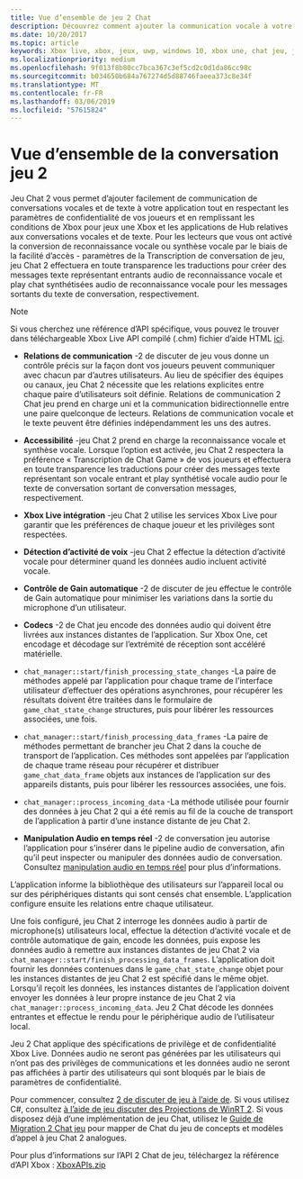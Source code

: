 ```yaml
---
title: Vue d’ensemble de jeu 2 Chat
description: Découvrez comment ajouter la communication vocale à votre jeu à l’aide de Xbox Live Game Chat 2, une version mise à jour de jeu Chat.
ms.date: 10/20/2017
ms.topic: article
keywords: Xbox live, xbox, jeux, uwp, windows 10, xbox une, chat jeu, jeux chat 2, communication vocale
ms.localizationpriority: medium
ms.openlocfilehash: 9f013f8b80cc7bca367c3ef5cd2c0d1da86cc98c
ms.sourcegitcommit: b034650b684a767274d5d88746faeea373c8e34f
ms.translationtype: MT
ms.contentlocale: fr-FR
ms.lasthandoff: 03/06/2019
ms.locfileid: "57615824"
---
```

# <a name="game-chat-2-overview"></a>Vue d’ensemble de la conversation jeu 2

Jeu Chat 2 vous permet d’ajouter facilement de communication de conversations vocales et de texte à votre application tout en respectant les paramètres de confidentialité de vos joueurs et en remplissant les conditions de Xbox pour jeux une Xbox et les applications de Hub relatives aux conversations vocales et de texte. Pour les lecteurs que vous ont activé la conversion de reconnaissance vocale ou synthèse vocale par le biais de la facilité d’accès - paramètres de la Transcription de conversation de jeu, jeu Chat 2 effectuera en toute transparence les traductions pour créer des messages texte représentant entrants audio de reconnaissance vocale et play chat synthétisées audio de reconnaissance vocale pour les messages sortants du texte de conversation, respectivement.

> [!NOTE]
> Si vous cherchez une référence d’API spécifique, vous pouvez le trouver dans téléchargeable Xbox Live API compilé (.chm) fichier d’aide HTML [ici](https://aka.ms/xboxliveuwpdocs).

- **Relations de communication** -2 de discuter de jeu vous donne un contrôle précis sur la façon dont vos joueurs peuvent communiquer avec chacun par d’autres utilisateurs. Au lieu de spécifier des équipes ou canaux, jeu Chat 2 nécessite que les relations explicites entre chaque paire d’utilisateurs soit définie. Relations de communication 2 Chat jeu prend en charge uni et la communication bidirectionnelle entre une paire quelconque de lecteurs. Relations de communication vocale et le texte peuvent être définies indépendamment les uns des autres.

- **Accessibilité** -jeu Chat 2 prend en charge la reconnaissance vocale et synthèse vocale. Lorsque l’option est activée, jeu Chat 2 respectera la préférence « Transcription de Chat Game » de vos joueurs et effectuera en toute transparence les traductions pour créer des messages texte représentant son vocale entrant et play synthétisé vocale audio pour le texte de conversation sortant de conversation messages, respectivement.

- **Xbox Live intégration** -jeu Chat 2 utilise les services Xbox Live pour garantir que les préférences de chaque joueur et les privilèges sont respectées.

- **Détection d’activité de voix** -jeu Chat 2 effectue la détection d’activité vocale pour déterminer quand les données audio incluent activité vocale.

- **Contrôle de Gain automatique** -2 de discuter de jeu effectue le contrôle de Gain automatique pour minimiser les variations dans la sortie du microphone d’un utilisateur.

- **Codecs** -2 de Chat jeu encode des données audio qui doivent être livrées aux instances distantes de l’application. Sur Xbox One, cet encodage et décodage sur l’extrémité de réception sont accéléré matérielle.

- `chat_manager::start/finish_processing_state_changes` -La paire de méthodes appelé par l’application pour chaque trame de l’interface utilisateur d’effectuer des opérations asynchrones, pour récupérer les résultats doivent être traitées dans le formulaire de `game_chat_state_change` structures, puis pour libérer les ressources associées, une fois.

- `chat_manager::start/finish_processing_data_frames` -La paire de méthodes permettant de brancher jeu Chat 2 dans la couche de transport de l’application. Ces méthodes sont appelées par l’application de chaque trame réseau pour récupérer et distribuer `game_chat_data_frame` objets aux instances de l’application sur des appareils distants, puis pour libérer les ressources associées, une fois.

- `chat_manager::process_incoming_data` -La méthode utilisée pour fournir des données à jeu Chat 2 qui a été remis au fil de la couche de transport de l’application à partir d’une instance distante de jeu Chat 2.

- **Manipulation Audio en temps réel** -2 de conversation jeu autorise l’application pour s’insérer dans le pipeline audio de conversation, afin qu’il peut inspecter ou manipuler des données audio de conversation. Consultez [manipulation audio en temps réel](real-time-audio-manipulation.md) pour plus d’informations.

L’application informe la bibliothèque des utilisateurs sur l’appareil local ou sur des périphériques distants qui sont censés chat ensemble. L’application configure ensuite les relations entre chaque utilisateur.

Une fois configuré, jeu Chat 2 interroge les données audio à partir de microphone(s) utilisateurs local, effectue la détection d’activité vocale et de contrôle automatique de gain, encode les données, puis expose les données audio à remettre aux instances distantes de jeu Chat 2 via `chat_manager::start/finish_processing_data_frames`. L’application doit fournir les données contenues dans le `game_chat_state_change` objet pour les instances distantes de jeu Chat 2 est spécifié dans le même objet. Lorsqu’il reçoit les données, les instances distantes de l’application doivent envoyer les données à leur propre instance de jeu Chat 2 via `chat_manager::process_incoming_data`. Jeu 2 Chat décode les données entrantes et effectue le rendu pour le périphérique audio de l’utilisateur local.

Jeu 2 Chat applique des spécifications de privilège et de confidentialité Xbox Live. Données audio ne seront pas générées par les utilisateurs qui n’ont pas des privilèges de communications et les données audio ne seront pas affichées à partir des utilisateurs qui sont bloqués par le biais de paramètres de confidentialité.

Pour commencer, consultez [2 de discuter de jeu à l’aide de](using-game-chat-2.md). Si vous utilisez C#, consultez [à l’aide de jeu discuter des Projections de WinRT 2](using-game-chat-2-winrt.md). Si vous disposez déjà d’une implémentation de jeu Chat, utilisez le [Guide de Migration 2 Chat jeu](game-chat-2-migration.md) pour mapper de Chat du jeu de concepts et modèles d’appel à jeu Chat 2 analogues.

Pour plus d’informations sur l’API 2 Chat de jeu, téléchargez la référence d’API Xbox : [XboxAPIs.zip](https://aka.ms/xboxliveuwpdocs)